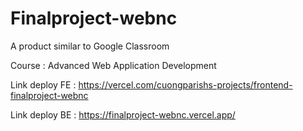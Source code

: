 # Finalproject-webnc
A product similar to Google Classroom

Course : Advanced Web Application Development

Link deploy FE : https://vercel.com/cuongparishs-projects/frontend-finalproject-webnc

Link deploy BE : https://finalproject-webnc.vercel.app/
